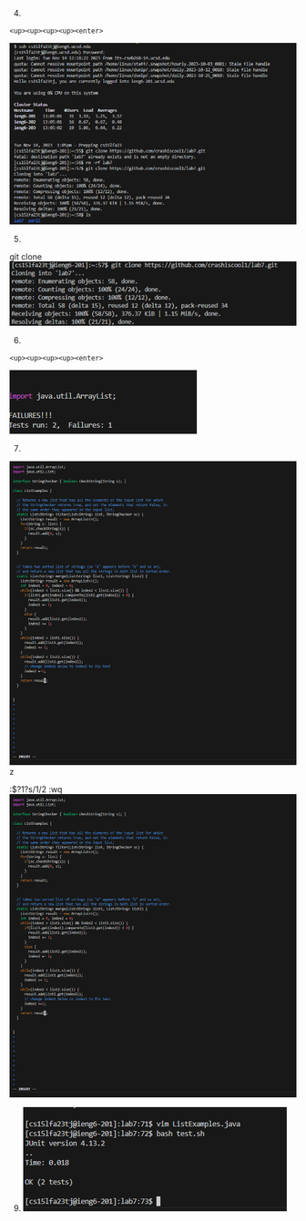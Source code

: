 4. 
```
<up><up><up><up><enter>
```

![Image](4.1.PNG)

5.
git clone <ctrl><v>
![Image](4.5.PNG)

6.
```
<up><up><up><up><enter>
```
![Image](4.6.PNG)

7.
![Image](4.3.PNG)z

<up><up><up><up><enter>
:$?1?s/1/2 <Enter>
:wq <Enter>
![Image](4.3.PNG)

9. <up><up><enter>
![Image](4.7.PNG)
